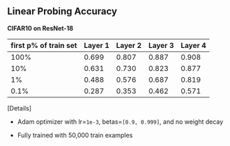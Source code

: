 ## Linear Probing Accuracy

**CIFAR10 on ResNet-18**

| first p% of train set | Layer 1 | Layer 2 | Layer 3 | Layer 4 |
|-----------------------|---------|---------|---------|---------|
|                  100% |   0.699 |   0.807 |   0.887 |   0.908 |
|                   10% |   0.631 |   0.730 |   0.823 |   0.877 |
|                    1% |   0.488 |   0.576 |   0.687 |   0.819 |
|                  0.1% |   0.287 |   0.353 |   0.462 |   0.571 |

\[Details\]

* Adam optimizer with lr=`1e-3`, betas=`[0.9, 0.999]`, and no weight decay

* Fully trained with 50,000 train examples
